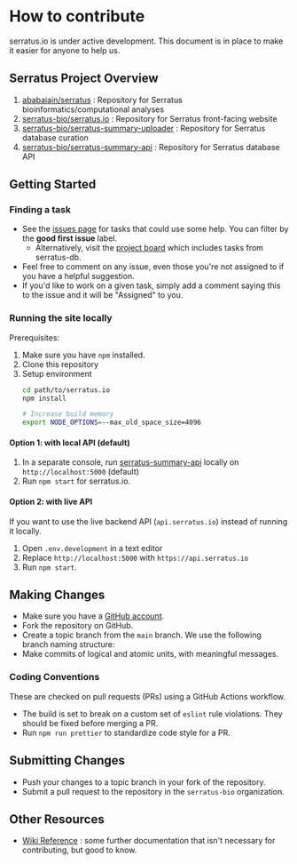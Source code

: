 # How to contribute

serratus.io is under active development. This document is in place to make it easier for anyone to help us.

## Serratus Project Overview

1. [ababaiain/serratus](https://github.com/ababaiain/serratus) : Repository for Serratus bioinformatics/computational analyses
2. [serratus-bio/serratus.io](https://github.com/serratus-bio/serratus.io) : Repository for Serratus front-facing website
3. [serratus-bio/serratus-summary-uploader](https://github.com/serratus-bio/serratus-summary-uploader) : Repository for Serratus database curation
4. [serratus-bio/serratus-summary-api](https://github.com/serratus-bio/serratus-summary-api) : Repository for Serratus database API

## Getting Started

### Finding a task

- See the [issues page](https://github.com/serratus-bio/serratus.io/issues) for tasks that could use some help. You can filter by the **good first issue** label.
    - Alternatively, visit the [project board](https://github.com/orgs/serratus-bio/projects/1?fullscreen=true) which includes tasks from serratus-db.
- Feel free to comment on any issue, even those you're not assigned to if you have a helpful suggestion.
- If you'd like to work on a given task, simply add a comment saying this to the issue and it will be "Assigned" to you.

### Running the site locally

Prerequisites:

1. Make sure you have `npm` installed.
2. Clone this repository
3. Setup environment
    ```sh
    cd path/to/serratus.io
    npm install

    # Increase build memory
    export NODE_OPTIONS=--max_old_space_size=4096
    ```

#### Option 1: with local API (default)

1. In a separate console, run [serratus-summary-api](https://github.com/serratus-bio/serratus-summary-api) locally on `http://localhost:5000` (default)
2. Run `npm start` for serratus.io.

#### Option 2: with live API

If you want to use the live backend API (`api.serratus.io`) instead of running it locally.

1. Open `.env.development` in a text editor
2. Replace `http://localhost:5000` with `https://api.serratus.io`
3. Run `npm start`.

## Making Changes

- Make sure you have a [GitHub account](https://github.com/join).
- Fork the repository on GitHub.
- Create a topic branch from the `main` branch. We use the following branch naming structure:
- Make commits of logical and atomic units, with meaningful messages.

### Coding Conventions

These are checked on pull requests (PRs) using a GitHub Actions workflow.

- The build is set to break on a custom set of `eslint` rule violations. They should be fixed before merging a PR.
- Run `npm run prettier` to standardize code style for a PR.

## Submitting Changes

- Push your changes to a topic branch in your fork of the repository.
- Submit a pull request to the repository in the `serratus-bio` organization.

## Other Resources

- [Wiki Reference](https://github.com/serratus-bio/serratus.io/wiki) : some further documentation that isn't necessary for contributing, but good to know.
